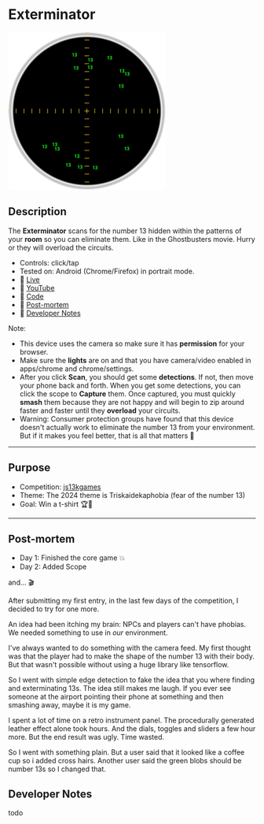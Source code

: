 # Exterminator
[![Play](README.PNG)](https://bacionejs.github.io/exterminator)

## Description
The **Exterminator** scans for the number 13 hidden within the patterns of your **room** so you can eliminate them. Like in the Ghostbusters movie. Hurry or they will overload the circuits.

- Controls: click/tap
- Tested on: Android (Chrome/Firefox) in portrait mode.
- 💃 [Live](https://bacionejs.github.io/exterminator)
- 🍔 [YouTube](http://www.youtube.com/@bacionejs)
- 🍕 [Code](https://github.com/bacionejs/exterminator)
- 🍨 [Post-mortem](https://github.com/bacionejs/exterminator#post-mortem)
- 🍩 [Developer Notes](https://github.com/bacionejs/exterminator#developer-notes)

Note:
- This device uses the camera so make sure it has **permission** for your browser.
- Make sure the **lights** are on and that you have camera/video enabled in apps/chrome and chrome/settings.
- After you click **Scan**, you should get some **detections**. If not, then move your phone back and forth. When you get some detections, you can click the scope to **Capture** them. Once captured, you must quickly **smash** them because they are not happy and will begin to zip around faster and faster until they **overload** your circuits.
- Warning: Consumer protection groups have found that this device doesn't actually work to eliminate the number 13 from your environment. But if it makes you feel better, that is all that matters 🐲

---

## Purpose
- Competition: [js13kgames](https://js13kgames.com)
- Theme: The 2024 theme is Triskaidekaphobia (fear of the number 13)
- Goal: Win a t-shirt 🏆🎉

---

## Post-mortem

- Day 1: Finished the core game 💥
- Day 2: Added Scope

and... 🎬

After submitting my first entry, in the last few days of the competition, I decided to try for one more.

An idea had been itching my brain: NPCs and players can't have phobias. We needed something to use in *our* environment.

I've always wanted to do something with the camera feed. My first thought was that the player had to make the shape of the number 13 with their body. But that wasn't possible without using a huge library like tensorflow.

So I went with simple edge detection to fake the idea that you where finding and exterminating 13s. The idea still makes me laugh. If you ever see someone at the airport pointing their phone at something and then smashing away, maybe it is my game.

I spent a lot of time on a retro instrument panel. The procedurally generated leather effect alone took hours. And the dials, toggles and sliders a few hour more. But the end result was ugly. Time wasted.

So I went with something plain. But a user said that it looked like a coffee cup so i added cross hairs. Another user said the green blobs should be number 13s so I changed that.

## Developer Notes
todo
